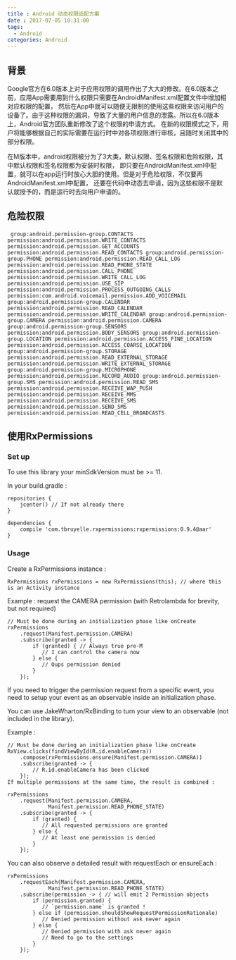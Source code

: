 ```yaml
---
title : Android 动态权限适配方案
date : 2017-07-05 10:31:00
tags:
  - Android
categories: Android
---
```


## 背景
   Google官方在6.0版本上对于应用权限的调用作出了大大的修改。在6.0版本之前，应用App需要用到什么权限只需要在AndroidManifest.xml配置文件中增加相对应权限的配置，
   然后在App中就可以随便无限制的使用这些权限来访问用户的设备了。由于这种权限的漏洞，导致了大量的用户信息的泄露。所以在6.0版本上，Android官方团队重新修改了这个权限的申请方式。
   在新的权限模式之下，用户将能够根据自己的实际需要在运行时中对各项权限进行审核，且随时关闭其中的部分权限。
                           
   在M版本中，android权限被分为了3大类，默认权限、签名权限和危险权限，其中默认权限和签名权限都为安装时权限，
   即只要在AndroidManifest.xml中配置，就可以在app运行时放心大胆的使用。但是对于危险权限，不仅要再AndroidManifest.xml中配置，
   还要在代码中动态去申请，因为这些权限不是默认就授予的，而是运行时去向用户申请的。
   
## 危险权限
​```
group:android.permission-group.CONTACTS
    permission:android.permission.WRITE_CONTACTS
    permission:android.permission.GET_ACCOUNTS
    permission:android.permission.READ_CONTACTS
group:android.permission-group.PHONE
    permission:android.permission.READ_CALL_LOG
    permission:android.permission.READ_PHONE_STATE
    permission:android.permission.CALL_PHONE
    permission:android.permission.WRITE_CALL_LOG
    permission:android.permission.USE_SIP
    permission:android.permission.PROCESS_OUTGOING_CALLS
    permission:com.android.voicemail.permission.ADD_VOICEMAIL
group:android.permission-group.CALENDAR
    permission:android.permission.READ_CALENDAR
    permission:android.permission.WRITE_CALENDAR
group:android.permission-group.CAMERA
    permission:android.permission.CAMERA
group:android.permission-group.SENSORS
    permission:android.permission.BODY_SENSORS
group:android.permission-group.LOCATION
    permission:android.permission.ACCESS_FINE_LOCATION
    permission:android.permission.ACCESS_COARSE_LOCATION
group:android.permission-group.STORAGE
    permission:android.permission.READ_EXTERNAL_STORAGE
    permission:android.permission.WRITE_EXTERNAL_STORAGE
group:android.permission-group.MICROPHONE
    permission:android.permission.RECORD_AUDIO
group:android.permission-group.SMS
    permission:android.permission.READ_SMS
    permission:android.permission.RECEIVE_WAP_PUSH
    permission:android.permission.RECEIVE_MMS
    permission:android.permission.RECEIVE_SMS
    permission:android.permission.SEND_SMS
    permission:android.permission.READ_CELL_BROADCASTS
​```
## 使用RxPermissions
### Set up

To use this library your minSdkVersion must be >= 11.

In your build.gradle :
```
repositories {
    jcenter() // If not already there
}

dependencies {
    compile 'com.tbruyelle.rxpermissions:rxpermissions:0.9.4@aar'
}
```

### Usage
Create a RxPermissions instance :
```
RxPermissions rxPermissions = new RxPermissions(this); // where this is an Activity instance
```
Example : request the CAMERA permission (with Retrolambda for brevity, but not required)
```
// Must be done during an initialization phase like onCreate
rxPermissions
    .request(Manifest.permission.CAMERA)
    .subscribe(granted -> {
        if (granted) { // Always true pre-M
           // I can control the camera now
        } else {
           // Oups permission denied
        }
    });
  ```
  
If you need to trigger the permission request from a specific event, you need to setup your event as an observable inside an initialization phase.

You can use JakeWharton/RxBinding to turn your view to an observable (not included in the library).

Example :
```
// Must be done during an initialization phase like onCreate
RxView.clicks(findViewById(R.id.enableCamera))
    .compose(rxPermissions.ensure(Manifest.permission.CAMERA))
    .subscribe(granted -> {
        // R.id.enableCamera has been clicked
    });
If multiple permissions at the same time, the result is combined :

rxPermissions
    .request(Manifest.permission.CAMERA,
             Manifest.permission.READ_PHONE_STATE)
    .subscribe(granted -> {
        if (granted) {
           // All requested permissions are granted
        } else {
           // At least one permission is denied
        }
    });
```
      
You can also observe a detailed result with requestEach or ensureEach :
```
rxPermissions
    .requestEach(Manifest.permission.CAMERA,
             Manifest.permission.READ_PHONE_STATE)
    .subscribe(permission -> { // will emit 2 Permission objects
        if (permission.granted) {
           // `permission.name` is granted !
        } else if (permission.shouldShowRequestPermissionRationale)
           // Denied permission without ask never again
        } else {
           // Denied permission with ask never again
           // Need to go to the settings
        }
    }); 
```